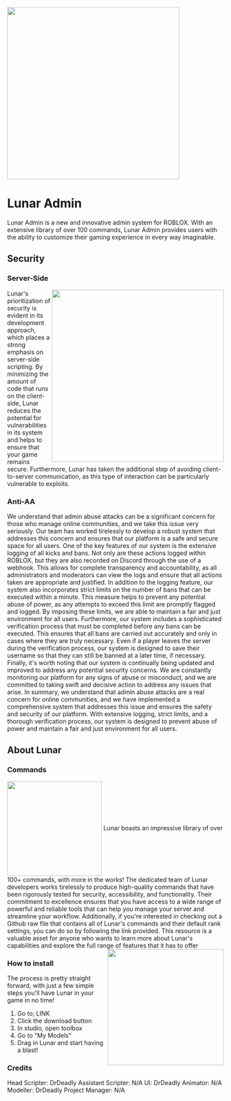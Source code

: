 <img src="https://user-images.githubusercontent.com/128256644/228675892-9a2b5661-1be8-4d74-86b9-3ae9f772e212.png" width="400" />

# Lunar Admin
Lunar Admin is a new and innovative admin system for ROBLOX. With an extensive library of over 100 commands, Lunar Admin provides users with the ability to customize their gaming experience in every way imaginable.
## Security
### Server-Side
<img align="right" height="400" src="https://user-images.githubusercontent.com/128256644/228689987-3ff75beb-a8de-4a41-9233-ff5869a05e93.jpg">
Lunar's prioritization of security is evident in its development approach, which places a strong emphasis on server-side scripting. By minimizing the amount of code that runs on the client-side, Lunar reduces the potential for vulnerabilities in its system and helps to ensure that your game remains secure. Furthermore, Lunar has taken the additional step of avoiding client-to-server communication, as this type of interaction can be particularly vulnerable to exploits.

### Anti-AA 
We understand that admin abuse attacks can be a significant concern for those who manage online communities, and we take this issue very seriously. Our team has worked tirelessly to develop a robust system that addresses this concern and ensures that our platform is a safe and secure space for all users.
One of the key features of our system is the extensive logging of all kicks and bans. Not only are these actions logged within ROBLOX, but they are also recorded on Discord through the use of a webhook. This allows for complete transparency and accountability, as all administrators and moderators can view the logs and ensure that all actions taken are appropriate and justified. In addition to the logging feature, our system also incorporates strict limits on the number of bans that can be executed within a minute. This measure helps to prevent any potential abuse of power, as any attempts to exceed this limit are promptly flagged and logged. By imposing these limits, we are able to maintain a fair and just environment for all users. Furthermore, our system includes a sophisticated verification process that must be completed before any bans can be executed. This ensures that all bans are carried out accurately and only in cases where they are truly necessary. Even if a player leaves the server during the verification process, our system is designed to save their username so that they can still be banned at a later time, if necessary.
Finally, it's worth noting that our system is continually being updated and improved to address any potential security concerns. We are constantly monitoring our platform for any signs of abuse or misconduct, and we are committed to taking swift and decisive action to address any issues that arise. In summary, we understand that admin abuse attacks are a real concern for online communities, and we have implemented a comprehensive system that addresses this issue and ensures the safety and security of our platform. With extensive logging, strict limits, and a thorough verification process, our system is designed to prevent abuse of power and maintain a fair and just environment for all users.

## About Lunar
### Commands
<img align="center" height="220" src="https://user-images.githubusercontent.com/128256644/228690174-99f7ba04-3b18-433c-a8e5-e6a8b50c2ddb.png">
Lunar boasts an impressive library of over 100+ commands, with more in the works! The dedicated team of Lunar developers works tirelessly to produce high-quality commands that have been rigorously tested for security, accessibility, and functionality. Their commitment to excellence ensures that you have access to a wide range of powerful and reliable tools that can help you manage your server and streamline your workflow. Additionally, if you're interested in checking out a Github raw file that contains all of Lunar's commands and their default rank settings, you can do so by following the link provided. This resource is a valuable asset for anyone who wants to learn more about Lunar's capabilities and explore the full range of features that it has to offer

<img align="right" height="270" src="https://user-images.githubusercontent.com/128256644/228691105-575c8eac-9442-498a-bcfd-a5ecfc627ad5.jpg">

### How to install

The process is pretty straight forward, with just a few simple steps you'll have Lunar in your game in no time!
1. Go to; LINK
3. Click the download button
5. In studio, open toolbox 
7. Go to "My Models"
9. Drag in Lunar and start having a blast!

### Credits
Head Scripter: DrDeadIy
Assistant Scripter: N/A
UI: DrDeadIy
Animator: N/A
Modeller: DrDeadIy
Project Manager: N/A
